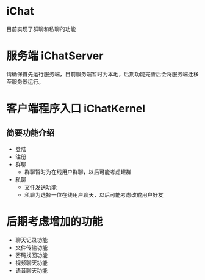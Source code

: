 # iChat
目前实现了群聊和私聊的功能

# 服务端 iChatServer
请确保首先运行服务端，目前服务端暂时为本地，后期功能完善后会将服务端迁移至服务器运行。

# 客户端程序入口 iChatKernel
## 简要功能介绍
- 登陆
- 注册
- 群聊
  - 群聊暂时为在线用户群聊，以后可能考虑建群
- 私聊
  - 文件发送功能
  - 私聊为选择一位在线用户聊天，以后可能考虑改成用户好友
  
# 后期考虑增加的功能
- 聊天记录功能
- 文件传输功能
- 密码找回功能
- 视频聊天功能
- 语音聊天功能
